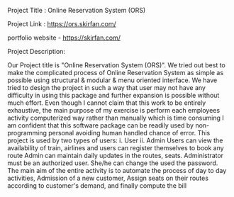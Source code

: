Project Title : Online Reservation System (ORS)

Project Link : https://ors.skirfan.com/

portfolio website - https://skirfan.com/

Project Description:

Our Project title is "Online Reservation System (ORS)". We tried out best to make the complicated 
process of Online Reservation System as simple as possible using structural & modular & menu 
oriented interface. We have tried to design the project in such a way that user may not have any 
difficulty in using this package and further expansion is possible without much effort. Even though I 
cannot claim that this work to be entirely exhaustive, the main purpose of my exercise is perform each 
employees activity computerized way rather than manually which is time consuming
I am confident that this software package can be readily used by non-programming personal avoiding 
human handled chance of error. This project is used by two types of users:
i. User
ii. Admin
Users can view the availability of train, airlines and users can register themselves to book any route 
Admin can maintain daily updates in the routes, seats. Administrator must be an authorized user. 
She/he can change the used the password.
The main aim of the entire activity is to automate the process of day to day activities, Admission of a 
new customer, Assign seats on their routes according to customer's demand, and finally compute the bill
